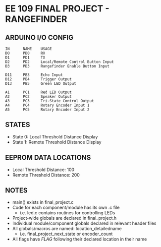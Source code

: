 # EE 109 FINAL PROJECT - RANGEFINDER

## ARDUINO I/O CONFIG
	IN		NAME	USAGE
	DO		PD0		RX
	D1		PD1		TX
	D2		PD2		Local/Remote Control Button Input
	D3		PD3		Rangefinder Enable Button Input

	D11		PB3		Echo Input
	D12		PB4		Trigger Output
	D13		PB5		Green LED Output

	A1		PC1		Red LED Output
	A2		PC2		Speaker Output
	A3		PC3		Tri-State Control Output
	A4		PC4		Rotary Encoder Input 1
	A5		PC5		Rotary Encoder Input 2

## STATES
- State 0: Local Threshold Distance Display
- State 1: Remote Threshold Distance Display

## EEPROM DATA LOCATIONS
- Local Threshold Distance: 100
- Remote Threshold Distance: 200

## NOTES
- main() exists in final_project.c
- Code for each component/module has its own .c file
   - i.e. led.c contains routines for controlling LEDs
- Project-wide globals are declared in final_project.h
- Individual module/component globals declared in relevant header files
- All globals/macros are named: location_detailedname
   - i.e. final_project_next_state or encoder_count
- All flags have _FLAG_ following their declared location in their name
